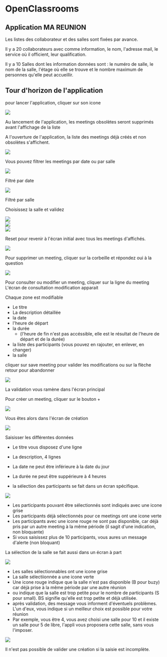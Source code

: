 # OpenClassrooms


## Application **MA REUNION**

Les listes des collaborateur et des salles sont fixées par avance.

Il y a 20 collaborateurs avec comme information, le nom, l'adresse mail, le service où il officient, leur qualification.
 
Il y a 10 Salles dont les information données sont : le numéro de salle, le nom de la salle, l'étage où elle se trouve et le nombre maximum de personnes qu'elle peut accueillir.


## Tour d'horizon de l'application

pour lancer l'application, cliquer sur son icone
  
![](images/Iconedel'application.png) 

Au lancement de l'application, les meetings obsolètes seront supprimés avant l'affichage de la liste  


A l'ouverture de l'application, la liste des meetings déjà créés et non obsolètes s'affichent.  

![](images/EcranAccueil.png)

Vous pouvez filtrer les meetings par date ou par salle  

![](images/Selectiondesfiltres.png)  

Filtré par date  

![](images/Filtrepardate(12-07-22).png) 

Filtré par salle  

Choisissez la salle et validez  

![](images/EcrandesélectiondufiltreRoom.png)  
![](images/ListedechoixdelaSallepourfiltre.png)  
![](images/AffichagedelalistefiltréeparSalle(Sicile).png)  

Reset pour revenir à l'écran initial avec tous les meetings d'affichés.  

![](images/EcranAccueil.png)  


Pour supprimer un meeting, cliquer sur la corbeille et répondez oui à la question  

![](images/Suppressiond'unmeeting.png)  


Pour consulter ou modifier un meeting, cliquer sur la ligne du meeting
L'écran de consultation modification apparait

Chaque zone est modifiable  

* Le titre
* La description détaillée
* la date
* l'heure de départ
* la durée
  * (l'heure de fin n'est pas accéssible, elle est le résultat de l'heure de départ et de la durée)
* la liste des participants (vous pouvez en rajouter, en enlever, en changer)
* la salle  


cliquer sur save meeting pour valider les modifications ou sur la flèche retour pour abandonner  

![](images/EcranConsultationModification.png)  


La validation vous ramène dans l'écran principal  


Pour créer un meeting, cliquer sur le bouton +  

![](images/EcranAccueil.png)  


Vous êtes alors dans l'écran de création  

![](images/EcrandeCréation.png)  


Saisisser les différentes données  


* Le titre vous disposez d'une ligne

* La description, 4 lignes

* La date ne peut être inférieure à la date du jour

* La durée ne peut être suppérieure à 4 heures

* la sélection des participants se fait dans un écran spécifique.  

![](images/EcranSélectiondesParticipants.png)  

* Les participants pouvant être sélectionnés sont indiqués avec une icone grise
* Les participants déjà sélectionnés pour ce meetings ont une icone verte
* Les participants avec une icone rouge ne sont pas disponible, car déjà pris par un autre meeting à la même période (il sagit d'une indication, non bloquante)
* Si vous saisissez plus de 10 participants, vous aures un message d'alerte (non bloquant)  


La sélection de la salle se fait aussi dans un écran à part  

![](images/EcrandeSélectiondelaSalle.png)  

* Les salles sélectionnables ont une icone grise
* La salle sélectiionnée a une icone verte
* Une icone rouge indique que la salle n'est pas disponible (B pour buzy) car déjà prise à la même période par une autre réunion
* ou indique que la salle est trop petite pour le nombre de participants (S pour small). BS signifie qu'elle est trop petite et déjà utilisée.
* après validation, des message vous informent d'éventuels problèmes. L'un d'eux, vous indique si un meilleur choix est possible pour votre réunion
* Par exemple, vous être 4, vous avez choisi une salle pour 10 et il existe un salle pour 5 de libre, l'appli vous proposera cette salle, sans vous l'imposer.  

![](images/EcranCréationavantValidation.png)  


Il n'est pas possible de valider une création si la saisie est incomplète.  





